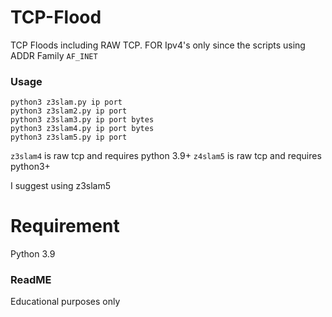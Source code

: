# TCP-Flood
TCP Floods including RAW TCP. FOR Ipv4's only since the scripts using ADDR Family ```AF_INET```

### Usage
```
python3 z3slam.py ip port
python3 z3slam2.py ip port
python3 z3slam3.py ip port bytes
python3 z3slam4.py ip port bytes
python3 z3slam5.py ip port
```
```z3slam4``` is raw tcp and requires python 3.9+
```z4slam5``` is raw tcp and requires python3+

I suggest using z3slam5

# Requirement
Python 3.9

### ReadME
Educational purposes only
